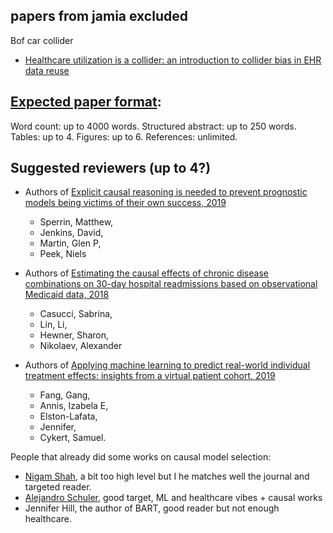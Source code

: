 ## papers from jamia excluded

Bof car collider 
- [Healthcare utilization is a collider: an introduction to collider bias in EHR data reuse](https://academic.oup.com/jamia/article/30/5/971/7031302?searchresult=1)

 

## [Expected paper format](https://academic.oup.com/jamia/pages/General_Instructions):

Word count: up to 4000 words.
Structured abstract: up to 250 words.
Tables: up to 4.
Figures: up to 6.
References: unlimited.

## Suggested reviewers (up to 4?) 

- Authors of [Explicit causal reasoning is needed to prevent prognostic models being
   victims of their own success,
   2019](https://academic.oup.com/jamia/article/26/12/1675/5625126?searchresult=1)

    - Sperrin, Matthew, 
    - Jenkins, David, 
    - Martin, Glen P, 
    - Peek, Niels

- Authors of [Estimating the causal effects of chronic disease combinations on
30-day hospital readmissions based on observational Medicaid
data, 2018](https://academic.oup.com/jamia/article/25/6/670/4677331?searchresult=1#210323777)

    - Casucci, Sabrina, 
    - Lin, Li, 
    - Hewner, Sharon, 
    - Nikolaev, Alexander

- Authors of [Applying machine learning to predict real-world individual treatment effects:
  insights from a virtual patient cohort, 2019](https://pubmed.ncbi.nlm.nih.gov/31220274/)

    - Fang, Gang, 
    - Annis, Izabela E,
    - Elston-Lafata, 
    - Jennifer,
    - Cykert, Samuel.

People that already did some works on causal model selection:

- [Nigam Shah](https://scholar.google.com/citations?user=n63DmP8AAAAJ&hl=fr&oi=ao), a bit too high level but I he matches well the journal and
  targeted reader. 
- [Alejandro Schuler](https://scholar.google.com/citations?user=YbsggPYAAAAJ&hl=fr&oi=ao), good target, ML and healthcare vibes + causal works
- Jennifer Hill, the author of BART, good reader but not enough healthcare.